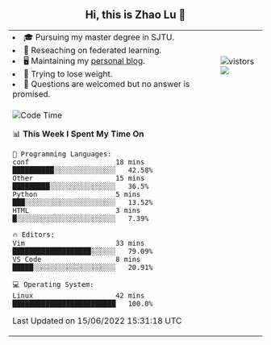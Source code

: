<h2 align="center"> Hi, this is Zhao Lu 👋</h2>

<table style="overflow:hidden;">
    <tr> 
        <td>
            <li>🎓 Pursuing my master degree in SJTU.</li>
            <li>🌱 Reseaching on federated learning.</li>
            <li>🖥️ Maintaining my <a href="https://ifarewell.xyz">personal blog</a>.</li>
            <li>💪 Trying to lose weight.</li>
            <li>💬 Questions are welcomed but no answer is promised.</li> 
        </td>
        <td>
            <img src="https://visitor-badge.glitch.me/badge?page_id=ifarewell" alt="vistors" />
        <br>
          <img src="https://github-readme-stats.vercel.app/api?username=ifarewell&theme=graywhite&hide=prs,contribs&show_icons=true&hide_border=true&icon_color=CE1D2D&text_color=718096&bg_color=ffffff&hide_title=true" />
        </td>
    </tr>
    <tr>
        <td colspan="2">
            
<!--START_SECTION:waka-->
![Code Time](http://img.shields.io/badge/Code%20Time-193%20hrs%202%20mins-blue)

📊 **This Week I Spent My Time On** 

```text
💬 Programming Languages: 
conf                     18 mins             ██████████░░░░░░░░░░░░░░░   42.58% 
Other                    15 mins             █████████░░░░░░░░░░░░░░░░   36.5% 
Python                   5 mins              ███░░░░░░░░░░░░░░░░░░░░░░   13.52% 
HTML                     3 mins              █░░░░░░░░░░░░░░░░░░░░░░░░   7.39%

🔥 Editors: 
Vim                      33 mins             ███████████████████░░░░░░   79.09% 
VS Code                  8 mins              █████░░░░░░░░░░░░░░░░░░░░   20.91%

💻 Operating System: 
Linux                    42 mins             █████████████████████████   100.0%

```


 Last Updated on 15/06/2022 15:31:18 UTC
<!--END_SECTION:waka-->
            
</td></tr>
</table>

